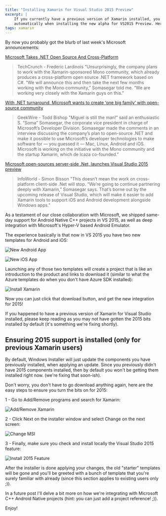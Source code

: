 ```yaml
---
title: "Installing Xamarin for Visual Studio 2015 Preview"
excerpt: |
    If you currently have a previous version of Xamarin installed, you may not get the 2015 bits 
    automatically when installing the new alpha for VS2015 Preview. Here's how to ensure it's properly installed.
tags: xamarin
---
```

By now you probably got the blurb of last week's Microsoft announcements:

[Microsoft Takes .NET Open Source And Cross-Platform](http://techcrunch.com/2014/11/12/microsoft-takes-net-open-source-and-cross-platform/)
> TechCrunch - Frederic Lardinois
“Unsurprisingly, the company plans to work with the Xamarin-sponsored Mono community, which already produces a cross-platform open source .NET framework based on C#. “We will announce this and then take the next few months working with the Mono community,” Somasegar told me. “We are working very closely with the Xamarin guys on this.”

[With .NET turnaround, Microsoft wants to create ‘one big family’ with open-source community](http://www.geekwire.com/2014/net-turnaround-microsoft-finally-peace-open-source/)
> GeekWire - Todd Bishop
"Miguel is still the man!” said an enthusiastic S. “Soma” Somasegar, the corporate vice president in charge of Microsoft’s Developer Division.  Somasegar made the comments in an interview discussing the company’s plan to open-source .NET and make it possible to use Microsoft’s developer technologies to make software for — you guessed it — Mac, Linux, Android and iOS. Microsoft is working on the initiative with the Mono community and the startup Xamarin, which de Icaza co-founded.”

[Microsoft open-sources server-side .Net, launches Visual Studio 2015 preview](http://www.infoworld.com/article/2846450/microsoft-net/microsoft-open-sources-server-side-net-launches-visual-studio-2015-preview.html)
> InfoWorld - Simon Bisson 
"This doesn’t mean the work on cross-platform client-side .Net will stop. “We’re going to continue partnering deeply with Xamarin,” Somasegar says. That’s borne out by the upcoming release of Visual Studio, which will make it easier to add Xamarin tools to support iOS and Android development alongside Windows apps."

As a testament of our close collaboration with Microsoft, we shipped same-day support for Android Native C++ projects in VS 2015, as well as deep integration with Microsoft's Hyper-V based Android Emulator. 

The experience basically is that now in VS 2015 you have two new templates for Android and iOS:

![New Android App](https://www.cazzulino.com/img/mspreview-breadcrumb-Android.png)

![New iOS App](https://www.cazzulino.com/img/mspreview-breadcrumb-iOS.png)

Launching any of those two templates will create a project that is like an introduction to the product and links to download it (similar to what the Azure templates do when you don't have Azure SDK installed):

![Install Xamarin](https://www.cazzulino.com/img/mspreview-breadcrumb-install.png)

Now you can just click that download button, and get the new integration for 2015!

If you happened to have a previous version of Xamarin for Visual Studio installed, please keep reading as you may not have gotten the 2015 bits installed by default (it's something we're fixing shortly).

## Ensuring 2015 support is installed (only for previous Xamarin users)

By default, Windows Installer will just update the components you have previously installed, when applying an update. Since you previously didn't have 2015 components installed, then by default you won't be getting them installed right now. (we're fixing that soon-ish).

Don't worry, you don't have to go download anything again, here are the easy steps to ensure you turn the bits on for 2015:

1 - Go to Add/Remove programs and search for Xamarin:

![Add/Remove Xamarin](https://www.cazzulino.com/img/mspreview-change.png)

2 - Click Next on the installer window and select Change on the next screen:

![Change MSI](https://www.cazzulino.com/img/mspreview-change-msi.png)

3 - Finally, make sure you check and install locally the Visual Studio 2015 feature:

![Install 2015 Feature](https://www.cazzulino.com/img/mspreview-change-check.png)


After the installer is done applying your changes, the old "starter" templates will be gone and you'll be greeted with a bunch of template that you're surely familiar with already (since this section applies to existing users only ;)). 

In a future post I'll delve a bit more on how we're integrating with Microsoft C++ Android Native projects (hint: you can just add a project reference! ;)).

Enjoy!